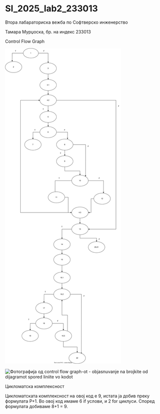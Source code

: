 # SI_2025_lab2_233013

Втора лабараториска вежба по Софтверско инженерство

Тамара Мурџоска, бр. на индекс 233013

Control Flow Graph

![Фотографија од control flow graph-ot](images/CFGDiagram.svg)

![Фотографија од control flow graph-ot - objasnuvanje na brojkite od dijagramot spored liniite vo kodot](images/objasnuvanje.png)

Цикломатска комплексност

Цикломатската комплексност на овој код е 9, истата ја добив преку формулата P+1. Во овој код имаме 6 if услови, и 2 for циклуси. Според формулата добиваме 8+1 = 9.
